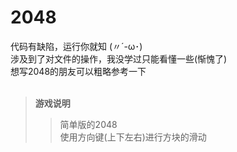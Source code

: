 # 2048

代码有缺陷，运行你就知 (〃´-ω･) <br>
涉及到了对文件的操作，我没学过只能看懂一些(惭愧了)<br>
想写2048的朋友可以粗略参考一下<br>
<br>

>**游戏说明**
>
>>简单版的2048<br>
>>使用方向键(上下左右)进行方块的滑动
